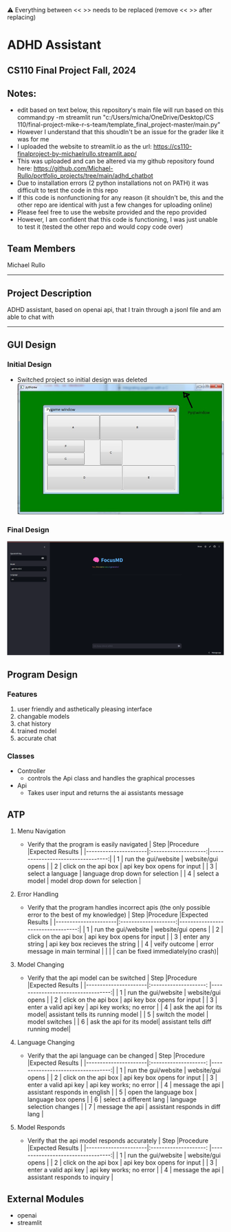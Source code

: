 
:warning: Everything between << >> needs to be replaced (remove << >> after replacing)

#  ADHD Assistant 
## CS110 Final Project   Fall, 2024

## Notes:
- edit based on text below, this repository's main file will run based on this command:py -m streamlit run "c:/Users/micha/OneDrive/Desktop/CS 110/final-project-mike-r-s-team/template_final_project-master/main.py"
- However I understand that this shoudln't be an issue for the grader like it was for me
 - I uploaded the website to streamlit.io as the url: https://cs110-finalproject-by-michaelrullo.streamlit.app/
 - This was uploaded and can be altered via my github repository found here: https://github.com/Michael-Rullo/portfolio_projects/tree/main/adhd_chatbot
 - Due to installation errors (2 python installations not on PATH) it was difficult to test the code in this repo
 - If this code is nonfunctioning for any reason (it shouldn't be, this and the other repo are identical with just a few changes for uploading online)
 - Please feel free to use the website provided and the repo provided
 - However, I am confident that this code is functioning, I was just unable to test it (tested the other repo and would copy code over)

## Team Members

 Michael Rullo 

***

## Project Description

 ADHD assistant, based on openai api, that I train through a jsonl file and am able to chat with

***    

## GUI Design

### Initial Design
- Switched project so initial design was deleted
![initial gui](assets/gui.jpg)

### Final Design

![final gui](assets/finalgui.png)

## Program Design

### Features

1.  user friendly and asthetically pleasing interface
2.  changable models
3.  chat history 
4.  trained model
5.  accurate chat

### Classes

- Controller
    - controls the Api class and handles the graphical processes
- Api
    - Takes user input and returns the ai assistants message

## ATP
1. Menu Navigation
    - Verify that the program is easily navigated
| Step                 |Procedure             |Expected Results                   |
|----------------------|:--------------------:|----------------------------------:|
|  1                   | run the gui/website  | website/gui opens                 |
|  2                   | click on the api box | api key box opens for input       |
|  3                   | select a language    | language drop down for selection  |
|  4                   | select a model       | model drop down for selection     |

2. Error Handling
    - Verify that the program handles incorrect apis (the only possible error to the best of my knowledge)
| Step                 |Procedure             |Expected Results                   |
|----------------------|:--------------------:|----------------------------------:|
|  1                   | run the gui/website  | website/gui opens                 |
|  2                   | click on the api box | api key box opens for input       |
|  3                   | enter any string     | api key box recieves the string   |
|  4                   | veify outcome        | error message in main terminal    |
|                      |                      | can be fixed immediately(no crash)|

3. Model Changing
    - Verify that the api model can be switched
| Step                 |Procedure                 |Expected Results                   |
|----------------------|:--------------------:    |----------------------------------:|
|  1                   | run the gui/website      | website/gui opens                 |
|  2                   | click on the api box     | api key box opens for input       |
|  3                   | enter a valid api key    | api key works; no error           |
|  4                   | ask the api for its model| assistant tells its running model |
|  5                   | switch the model         | model switches                    |
|  6                   | ask the api for its model| assistant tells diff running model|

4. Language Changing
    - Verify that the api language can be changed
| Step                 |Procedure                 |Expected Results                   |
|----------------------|:--------------------:    |----------------------------------:|
|  1                   | run the gui/website      | website/gui opens                 |
|  2                   | click on the api box     | api key box opens for input       |
|  3                   | enter a valid api key    | api key works; no error           |
|  4                   | message the api          | assistant responds in english     |
|  5                   | open the language box    | language box opens                |
|  6                   | select a different lang  | language selection changes        |
|  7                   | message the api          | assistant responds in diff lang   |

5. Model Responds
    - Verify that the api model responds accurately
| Step                 |Procedure                 |Expected Results                   |
|----------------------|:--------------------:    |----------------------------------:|
|  1                   | run the gui/website      | website/gui opens                 |
|  2                   | click on the api box     | api key box opens for input       |
|  3                   | enter a valid api key    | api key works; no error           |
|  4                   | message the api          | assistant responds to inquiry     |

## External Modules
- openai
- streamlit